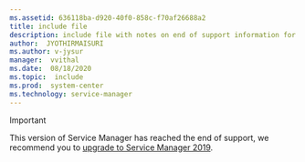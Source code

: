```yaml
---
ms.assetid: 636118ba-d920-40f0-858c-f70af26688a2
title: include file
description: include file with notes on end of support information for 1801 and 1807, notes for use in all articles under 1801 and 1807 monikers
author:  JYOTHIRMAISURI
ms.author: v-jysur
manager:  vvithal
ms.date:  08/18/2020
ms.topic:  include
ms.prod:  system-center
ms.technology: service-manager
---
```

> [!IMPORTANT]
>
> This version of Service Manager has reached the end of support, we recommend you to [upgrade to Service Manager 2019](https://docs.microsoft.com/system-center/scsm/).
